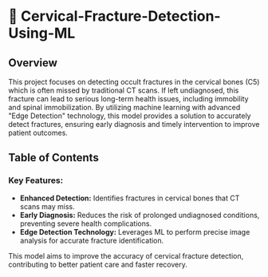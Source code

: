 # 🧠 Cervical-Fracture-Detection-Using-ML

## Overview

<p>This project focuses on detecting occult fractures in the cervical bones (C5) which is often missed by traditional CT scans. If left undiagnosed, this fracture can lead to serious long-term health issues, including immobility and spinal immobilization. By utilizing machine learning with advanced "Edge Detection" technology, this model provides a solution to accurately detect fractures, ensuring early diagnosis and timely intervention to improve patient outcomes.</p>

## Table of Contents


<h3>Key Features:</h3>
<ul><li><b>Enhanced Detection:</b> Identifies fractures in cervical bones that CT scans may miss.<br/></li>
<li><b>Early Diagnosis:</b> Reduces the risk of prolonged undiagnosed conditions, preventing severe health complications.<br/></li>
<li><b>Edge Detection Technology:</b> Leverages ML to perform precise image analysis for accurate fracture identification.<br/></ul></li>
This model aims to improve the accuracy of cervical fracture detection, contributing to better patient care and faster recovery.
